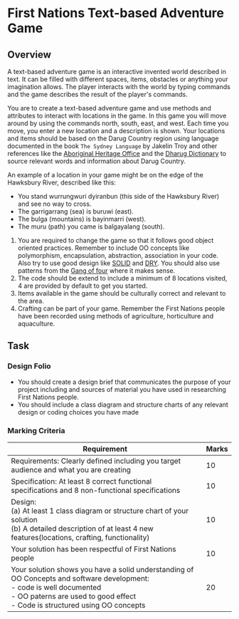 # First Nations Text-based Adventure Game

## Overview

A text-based adventure game is an interactive invented world described in text. It can be filled with different spaces, items, obstacles or anything your imagination allows. The player interacts with the world by typing commands and the game describes the result of the player's commands.

You are to create a text-based adventure game and use methods and attributes to interact with locations in the game. In this game you will move around by using the commands north, south, east, and west. Each time you move, you enter a new location and a description is shown. Your locations and items should be based on the Darug Country region using language documented in the book `The Sydney Language` by Jakelin Troy and other references like the [Aboriginal Heritage Office](https://www.aboriginalheritage.org/) and the [Dharug Dictionary](https://dharug.dalang.com.au/language/dictionary) to source relevant words and information about Darug Country.

An example of a location in your game might be on the edge of the Hawksbury River, described like this:
- You stand wurrungwuri dyiranbun (this side of the Hawksbury River) and see no way to cross.
- The garrigarrang (sea) is buruwi (east).
- The bulga (mountains) is bayinmarri (west).
- The muru (path) you came is balgayalang (south).

1. You are required to change the game so that it follows good object oriented practices. Remember to include OO concepts like polymorphism, encapsulation, abstraction, association in your code. Also try to use good design like [SOLID](https://www.digitalocean.com/community/conceptual-articles/s-o-l-i-d-the-first-five-principles-of-object-oriented-design) and [DRY](https://docs.getdbt.com/terms/dry). You should also use patterns from the [Gang of four](https://springframework.guru/gang-of-four-design-patterns/) where it makes sense.
2. The code should be extend to include a minimum of 8 locations visited, 4 are provided by default to get you started.
3. Items available in the game should be culturally correct and relevant to the area. 
4. Crafting can be part of your game. Remember the First Nations people have been recorded using methods of agriculture, horticulture and aquaculture.

## Task
### Design Folio
- You should create a design brief that communicates the purpose of your project including and sources of material you have used in researching First Nations people.
- You should include a class diagram and structure charts of any relevant design or coding choices you have made

### Marking Criteria
| Requirement | Marks |
| ----------- | ----- |
| Requirements: Clearly defined including you target audience and what you are creating | 10 |
| Specification: At least 8 correct functional specifications and 8 non-functional specifications | 10 |
| Design: <br>(a) At least 1 class diagram or structure chart of your solution<br>(b) A detailed description of at least 4 new features(locations, crafting, functionality) | 10 |
| Your solution has been respectful of First Nations people | 10 |
| Your solution shows you have a solid understanding of OO Concepts and software development:<br>- code is well documented<br>- OO paterns are used to good effect<br>- Code is structured using OO concepts | 20 |

